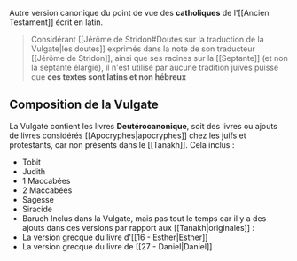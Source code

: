 Autre version canonique du point de vue des **catholiques** de l'[[Ancien Testament]] écrit en latin.
>Considérant [[Jérôme de Stridon#Doutes sur la traduction de la Vulgate|les doutes]] exprimés dans la note de son traducteur [[Jérôme de Stridon]], ainsi que ses racines sur la [[Septante]] (et non la septante élargie), il n'est utilisé par aucune tradition juives puisse que **ces textes sont latins et non hébreux**
## Composition de la Vulgate
La Vulgate contient les livres **Deutérocanonique**, soit des livres ou ajouts de livres considérés [[Apocryphes|apocryphes]] chez les juifs et protestants, car non présents dans le [[Tanakh]]. Cela inclus :
- Tobit
- Judith
- 1 Maccabées
- 2 Maccabées
- Sagesse
- Siracide
- Baruch
Inclus dans la Vulgate, mais pas tout le temps car il y a des ajouts dans ces versions par rapport aux [[Tanakh|originales]] :
- La version grecque du livre d'[[16 - Esther|Esther]]
- La version grecque du livre de [[27 - Daniel|Daniel]]